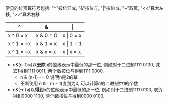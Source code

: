 常见的位预算符号包括: "^"按位异或, "&"按位与, "|"按位或, "~"取反, "<<"算术左移, ">>"算术右移

|     ^      |     &     |     \|     |
|    ----    |    ----   |    ----    |
| x ^ 0 = x  | x & 0 = 0 | x \| 0 = x |
| x ^ 1 = ~x | x & 1 = x | x \| 1 = 1 |
| x ^ 1 = ~x | x & x = x | x \| x = x |

- n&(n-1)可以**去除**n的位级表示中最低的那一位, 例如对于二进制1111 0100, 减去1得到1111 0011, 两个数按位与得到1111 0000.
  - n & (n-1) == 0 说明n是2的幂
  - 不断使用 n &= (n - 1)直到为0, 可以计算n的二进制中1的个数
- n&(-n)可以**得到**n的位级表示中最低的那一位, 例如对于二进制1111 0100, 取负得到0000 1100, 两个数按位与得到0000 0100.